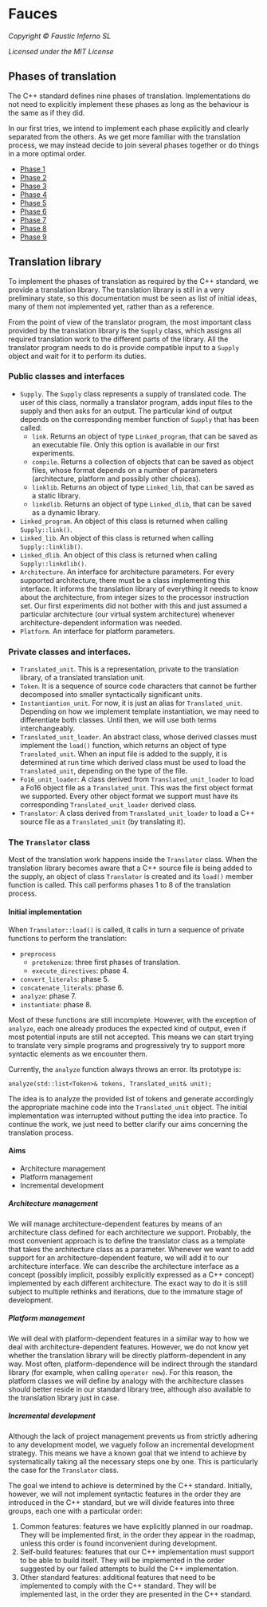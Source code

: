 # Fauces

*Copyright © Faustic Inferno SL*

*Licensed under the MIT License*

## Phases of translation

The C++ standard defines nine phases of translation. Implementations do not need to explicitly implement these phases as long as the behaviour is the same as if they did.

In our first tries, we intend to implement each phase explicitly and clearly separated from the others. As we get more familiar with the translation process, we may instead decide to join several phases together or do things in a more optimal order.

* [Phase 1](phase1.md)
* [Phase 2](phase2.md)
* [Phase 3](phase3.md)
* [Phase 4](phase4.md)
* [Phase 5](phase5.md)
* [Phase 6](phase6.md)
* [Phase 7](phase7.md)
* [Phase 8](phase8.md)
* [Phase 9](phase9.md)

##  Translation library

To implement the phases of translation as required by the C++ standard, we provide a translation library. The translation library is still in a very preliminary state, so this documentation must be seen as list of initial ideas, many of them not implemented yet, rather than as a reference.

From the point of view of the translator program, the most important class provided by the translation library is the `Supply` class, which assigns all required translation work to the different parts of the library. All the translator program needs to do is provide compatible input to a `Supply` object and wait for it to perform its duties.

### Public classes and interfaces

* `Supply`. The `Supply` class represents a supply of translated code. The user of this class, normally a translator program, adds input files to the supply and then asks for an output. The particular kind of output depends on the corresponding member function of `Supply` that has been called:
    * `link`. Returns an object of type `Linked_program`, that can be saved as an executable file. Only this option is available in our first experiments.
    * `compile`. Returns a collection of objects that can be saved as object files, whose format depends on a number of parameters (architecture, platform and possibly other choices).
    * `linklib`. Returns an object of type `Linked_lib`, that can be saved as a static library.
    * `linkdlib`.  Returns an object of type `Linked_dlib`, that can be saved as a dynamic library.
* `Linked_program`. An object of this class is returned when calling `Supply::link()`.
* `Linked_lib`. An object of this class is returned when calling `Supply::linklib()`.
* `Linked_dlib`. An object of this class is returned when calling `Supply::linkdlib()`.
* `Architecture`. An interface for architecture parameters. For every supported architecture, there must be a class implementing this interface. It informs the translation library of everything it needs to know about the architecture, from integer sizes to the processor instruction set. Our first experiments did not bother with this and just assumed a particular architecture (our virtual system architecture) whenever architecture-dependent information was needed.
* `Platform`. An interface for platform parameters.

### Private classes and interfaces.

* `Translated_unit`. This is a representation, private to the translation library, of a translated translation unit.
* `Token`. It is a sequence of source code characters that cannot be further decomposed into smaller syntactically significant units.
* `Instantiantion_unit`. For now, it is just an alias for `Translated_unit`. Depending on how we implement template instantiation, we may need to differentiate both classes. Until then, we will use both terms interchangeably.
* `Translated_unit_loader`. An abstract class, whose derived classes must implement the `load()` function, which returns an object of type `Translated_unit`. When an input file is added to the supply, it is determined at run time which derived class must be used to load the `Translated_unit`, depending on the type of the file.
* `Fo16_unit_loader`: A class derived from `Translated_unit_loader` to load a Fo16 object file as a `Translated_unit`. This was the first object format we supported. Every other object format we support must have its corresponding `Translated_unit_loader` derived class.
* `Translator`: A class derived from `Translated_unit_loader` to load a C++ source file as a `Translated_unit` (by translating it).

### The `Translator` class

Most of the translation work happens inside the `Translator` class. When the translation library becomes aware that a C++ source file is being added to the supply, an object of class `Translator` is created and its `load()` member function is called. This call performs phases 1 to 8 of the translation process.

#### Initial implementation

When `Translator::load()` is called, it calls in turn a sequence of private functions to perform the translation:

* `preprocess`
    * `pretokenize`: three first phases of translation.
    * `execute_directives`: phase 4.
* `convert_literals`: phase 5.
* `concatenate_literals`: phase 6.
* `analyze`: phase 7.
* `instantiate`: phase 8.

Most of these functions are still incomplete. However, with the exception of `analyze`, each one already produces the expected kind of output, even if most potential inputs are still not accepted. This means we can start trying to translate very simple programs and progressively try to support more syntactic elements as we encounter them.

Currently, the `analyze` function always throws an error. Its prototype is:

    analyze(std::list<Token>& tokens, Translated_unit& unit);

The idea is to analyze the provided list of tokens and generate accordingly the appropriate machine code into the `Translated_unit` object. The initial implementation was interrupted without putting the idea into practice. To continue the work, we just need to better clarify our aims concerning the translation process.

#### Aims

* Architecture management
* Platform management
* Incremental development

##### Architecture management

We will manage architecture-dependent features by means of an architecture class defined for each architecture we support. Probably, the most convenient approach is to define the translator class as a template that takes the architecture class as a parameter. Whenever we want to add support for an architecture-dependent feature, we will add it to our architecture interface. We can describe the architecture interface as a concept (possibly implicit, possibly explicitly expressed as a C++ concept) implemented by each different architecture. The exact way to do it is still subject to multiple rethinks and iterations, due to the immature stage of development.

##### Platform management

We will deal with platform-dependent features in a similar way to how we deal with architecture-dependent features. However, we do not know yet whether the translation library will be directly platform-dependent in any way. Most often, platform-dependence will be indirect through the standard library (for example, when calling `operator new`). For this reason, the platform classes we will define by analogy with the architecture classes should better reside in our standard library tree, although also available to the translation library just in case.

##### Incremental development

Although the lack of project management prevents us from strictly adhering to any development model, we vaguely follow an incremental development strategy. This means we have a known goal that we intend to achieve by systematically taking all the necessary steps one by one. This is particularly the case for the `Translator` class.

The goal we intend to achieve is determined by the C++ standard. Initially, however, we will not implement syntactic features in the order they are introduced in the C++ standard, but we will divide features into three groups, each one with a particular order:

1. Common features: features we have explicitly planned in our roadmap. They will be implemented first, in the order they appear in the roadmap, unless this order is found inconvenient during development.
2. Self-build features: features that our C++ implementation must support to be able to build itself. They will be implemented in the order suggested by our failed attempts to build the C++ implementation.
3. Other standard features: additional features that need to be implemented to comply with the C++ standard. They will be implemented last, in the order they are presented in the C++ standard.
